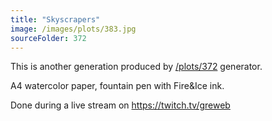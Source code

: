 ```yaml
---
title: "Skyscrapers"
image: /images/plots/383.jpg
sourceFolder: 372
---
```


This is another generation produced by [/plots/372](/plots/372) generator.

A4 watercolor paper, fountain pen with Fire&Ice ink.

Done during a live stream on https://twitch.tv/greweb
